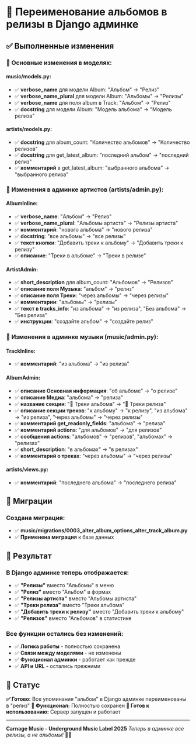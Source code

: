 # 🎵 Переименование альбомов в релизы в Django админке

## ✅ Выполненные изменения

### 🎯 Основные изменения в моделях:

#### music/models.py:
- ✅ **verbose_name** для модели Album: "Альбом" → "Релиз"
- ✅ **verbose_name_plural** для модели Album: "Альбомы" → "Релизы"
- ✅ **verbose_name** для поля album в Track: "Альбом" → "Релиз"
- ✅ **docstring** для модели Album: "Модель альбома" → "Модель релиза"

#### artists/models.py:
- ✅ **docstring** для album_count: "Количество альбомов" → "Количество релизов"
- ✅ **docstring** для get_latest_album: "последний альбом" → "последний релиз"
- ✅ **комментарий** в get_latest_album: "выбранного альбома" → "выбранного релиза"

### 🎤 Изменения в админке артистов (artists/admin.py):

#### AlbumInline:
- ✅ **verbose_name**: "Альбом" → "Релиз"
- ✅ **verbose_name_plural**: "Альбомы артиста" → "Релизы артиста"
- ✅ **комментарий**: "нового альбома" → "нового релиза"
- ✅ **docstring**: "все альбомы" → "все релизы"
- ✅ **текст кнопки**: "Добавить треки к альбому" → "Добавить треки к релизу"
- ✅ **описание**: "Треки в альбоме" → "Треки в релизе"

#### ArtistAdmin:
- ✅ **short_description** для album_count: "Альбомов" → "Релизов"
- ✅ **описание поля Музыка**: "альбом" → "релиз"
- ✅ **описание поля Треки**: "через альбомы" → "через релизы"
- ✅ **комментарии**: "альбомы" → "релизы"
- ✅ **текст в tracks_info**: "из альбома" → "из релиза", "Без альбома" → "Без релиза"
- ✅ **инструкции**: "создайте альбом" → "создайте релиз"

### 🎵 Изменения в админке музыки (music/admin.py):

#### TrackInline:
- ✅ **комментарий**: "из альбома" → "из релиза"

#### AlbumAdmin:
- ✅ **описание Основная информация**: "об альбоме" → "о релизе"
- ✅ **описание Медиа**: "альбома" → "релиза"
- ✅ **название секции**: "🎵 Треки альбома" → "🎵 Треки релиза"
- ✅ **описание секции треков**: "к альбому" → "к релизу", "из альбома" → "из релиза", "через альбомы" → "через релизы"
- ✅ **комментарий get_readonly_fields**: "альбома" → "релиза"
- ✅ **комментарий actions**: "для альбомов" → "для релизов"
- ✅ **сообщения actions**: "альбомов" → "релизов", "альбомах" → "релизах"
- ✅ **short_description**: "в альбомах" → "в релизах"
- ✅ **комментарий о треках**: "через альбомы" → "через релизы"

#### artists/views.py:
- ✅ **комментарий**: "последнего альбома" → "последнего релиза"

## 🚀 Миграции

### Создана миграция:
- ✅ **music/migrations/0003_alter_album_options_alter_track_album.py**
- ✅ **Применена миграция** к базе данных

## 🎯 Результат

### В Django админке теперь отображается:
- ✅ **"Релизы"** вместо "Альбомы" в меню
- ✅ **"Релиз"** вместо "Альбом" в формах
- ✅ **"Релизы артиста"** вместо "Альбомы артиста"
- ✅ **"Треки релиза"** вместо "Треки альбома"
- ✅ **"Добавить треки к релизу"** вместо "Добавить треки к альбому"
- ✅ **"Релизов"** вместо "Альбомов" в статистике

### Все функции остались без изменений:
- ✅ **Логика работы** - полностью сохранена
- ✅ **Связи между моделями** - не изменены
- ✅ **Функционал админки** - работает как прежде
- ✅ **API и URL** - остались прежними

## 🎵 Статус

**✅ Готово:** Все упоминания "альбом" в Django админке переименованы в "релиз"
**🎯 Функционал:** Полностью сохранен
**🚀 Готов к использованию:** Сервер запущен и работает

---

**Carnage Music - Underground Music Label 2025**
*Теперь в админке все релизы, а не альбомы!* 🎵✨ 